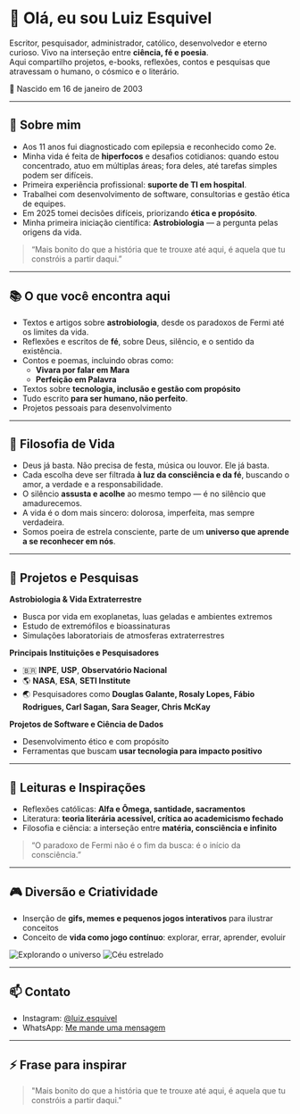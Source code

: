 # 👋 Olá, eu sou Luiz Esquivel
 
Escritor, pesquisador, administrador, católico, desenvolvedor e eterno curioso. Vivo na interseção entre **ciência, fé e poesia**.  
Aqui compartilho projetos, e-books, reflexões, contos e pesquisas que atravessam o humano, o cósmico e o literário.
 
📅 Nascido em 16 de janeiro de 2003
 
---
 
## 🌌 Sobre mim
 
- Aos 11 anos fui diagnosticado com epilepsia e reconhecido como 2e.  
- Minha vida é feita de **hiperfocos** e desafios cotidianos: quando estou concentrado, atuo em múltiplas áreas; fora deles, até tarefas simples podem ser difíceis.  
- Primeira experiência profissional: **suporte de TI em hospital**.  
- Trabalhei com desenvolvimento de software, consultorias e gestão ética de equipes.  
- Em 2025 tomei decisões difíceis, priorizando **ética e propósito**.  
- Minha primeira iniciação científica: **Astrobiologia** — a pergunta pelas origens da vida.  
 
> “Mais bonito do que a história que te trouxe até aqui, é aquela que tu constróis a partir daqui.”
 
---
 
## 📚 O que você encontra aqui
 
- Textos e artigos sobre **astrobiologia**, desde os paradoxos de Fermi até os limites da vida.  
- Reflexões e escritos de **fé**, sobre Deus, silêncio, e o sentido da existência.  
- Contos e poemas, incluindo obras como:
  - **Vivara por falar em Mara**
  - **Perfeição em Palavra**
- Textos sobre **tecnologia, inclusão e gestão com propósito**  
- Tudo escrito **para ser humano, não perfeito**.  
- Projetos pessoais para desenvolvimento
 
---
 
## 🌟 Filosofia de Vida
 
- Deus já basta. Não precisa de festa, música ou louvor. Ele já basta.  
- Cada escolha deve ser filtrada **à luz da consciência e da fé**, buscando o amor, a verdade e a responsabilidade.  
- O silêncio **assusta e acolhe** ao mesmo tempo — é no silêncio que amadurecemos.  
- A vida é o dom mais sincero: dolorosa, imperfeita, mas sempre verdadeira.  
- Somos poeira de estrela consciente, parte de um **universo que aprende a se reconhecer em nós**.  
 
---
 
## 🔭 Projetos e Pesquisas
 
**Astrobiologia & Vida Extraterrestre**
 
- Busca por vida em exoplanetas, luas geladas e ambientes extremos  
- Estudo de extremófilos e bioassinaturas  
- Simulações laboratoriais de atmosferas extraterrestres  
 
**Principais Instituições e Pesquisadores**
 
- 🇧🇷 **INPE**, **USP**, **Observatório Nacional**  
- 🌎 **NASA**, **ESA**, **SETI Institute**  
- 🌏 Pesquisadores como **Douglas Galante, Rosaly Lopes, Fábio Rodrigues, Carl Sagan, Sara Seager, Chris McKay**  
 
**Projetos de Software e Ciência de Dados**
 
- Desenvolvimento ético e com propósito  
- Ferramentas que buscam **usar tecnologia para impacto positivo**
 
---
 
## 📖 Leituras e Inspirações
 
- Reflexões católicas: **Alfa e Ômega, santidade, sacramentos**  
- Literatura: **teoria literária acessível, crítica ao academicismo fechado**  
- Filosofia e ciência: a interseção entre **matéria, consciência e infinito**  
 
> “O paradoxo de Fermi não é o fim da busca: é o início da consciência.”
 
---
 
## 🎮 Diversão e Criatividade
 
- Inserção de **gifs, memes e pequenos jogos interativos** para ilustrar conceitos  
- Conceito de **vida como jogo contínuo**: explorar, errar, aprender, evoluir
 
![Explorando o universo](https://media.giphy.com/media/l41lI4bYmcsPJX9Go/giphy.gif)
![Céu estrelado](https://media.giphy.com/media/xT0GqssRweIhlz209i/giphy.gif)
 
---
 
## 📫 Contato
 
- Instagram: [@luiz.esquivel](https://www.instagram.com/luizesquivel.py)  
- WhatsApp: [Me mande uma mensagem](https://wa.me/5527999597818)  
 
---
 
## ⚡ Frase para inspirar
 
> "Mais bonito do que a história que te trouxe até aqui, é aquela que tu constróis a partir daqui."
 
